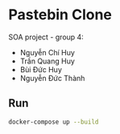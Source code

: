 # Pastebin Clone

SOA project - group 4:
- Nguyễn Chí Huy
- Trần Quang Huy
- Bùi Đức Huy
- Nguyễn Đức Thành

## Run

```bash
docker-compose up --build
```

